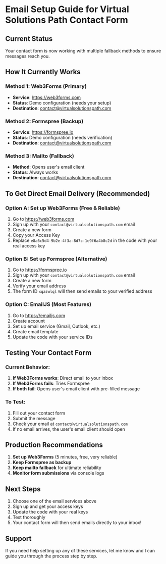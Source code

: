 # Email Setup Guide for Virtual Solutions Path Contact Form

## Current Status
Your contact form is now working with multiple fallback methods to ensure messages reach you.

## How It Currently Works

### Method 1: Web3Forms (Primary)
- **Service**: https://web3forms.com
- **Status**: Demo configuration (needs your setup)
- **Destination**: contact@virtualsolutionspath.com

### Method 2: Formspree (Backup)
- **Service**: https://formspree.io
- **Status**: Demo configuration (needs verification)
- **Destination**: contact@virtualsolutionspath.com

### Method 3: Mailto (Fallback)
- **Method**: Opens user's email client
- **Status**: Always works
- **Destination**: contact@virtualsolutionspath.com

## To Get Direct Email Delivery (Recommended)

### Option A: Set up Web3Forms (Free & Reliable)
1. Go to https://web3forms.com
2. Sign up with your `contact@virtualsolutionspath.com` email
3. Create a new form
4. Copy your Access Key
5. Replace `e8a6c5d4-9b2e-4f3a-8d7c-1e9f6a4b8c2d` in the code with your real access key

### Option B: Set up Formspree (Alternative)
1. Go to https://formspree.io
2. Sign up with your `contact@virtualsolutionspath.com` email
3. Create a new form
4. Verify your email address
5. The form ID `xqazwlql` will then send emails to your verified address

### Option C: EmailJS (Most Features)
1. Go to https://emailjs.com
2. Create account
3. Set up email service (Gmail, Outlook, etc.)
4. Create email template
5. Update the code with your service IDs

## Testing Your Contact Form

### Current Behavior:
1. **If Web3Forms works**: Direct email to your inbox
2. **If Web3Forms fails**: Tries Formspree
3. **If both fail**: Opens user's email client with pre-filled message

### To Test:
1. Fill out your contact form
2. Submit the message
3. Check your email at `contact@virtualsolutionspath.com`
4. If no email arrives, the user's email client should open

## Production Recommendations

1. **Set up Web3Forms** (5 minutes, free, very reliable)
2. **Keep Formspree as backup** 
3. **Keep mailto fallback** for ultimate reliability
4. **Monitor form submissions** via console logs

## Next Steps

1. Choose one of the email services above
2. Sign up and get your access keys
3. Update the code with your real keys
4. Test thoroughly
5. Your contact form will then send emails directly to your inbox!

## Support

If you need help setting up any of these services, let me know and I can guide you through the process step by step.
